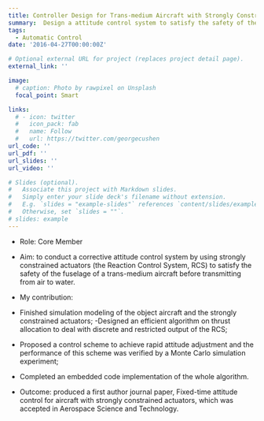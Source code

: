 ```yaml
---
title: Controller Design for Trans-medium Aircraft with Strongly Constrained Actuators
summary:  Design a attitude control system to satisfy the safety of the fuselage of a trans-medium aircraft
tags:
  - Automatic Control
date: '2016-04-27T00:00:00Z'

# Optional external URL for project (replaces project detail page).
external_link: ''

image:
  # caption: Photo by rawpixel on Unsplash
  focal_point: Smart

links:
  # - icon: twitter
  #   icon_pack: fab
  #   name: Follow
  #   url: https://twitter.com/georgecushen
url_code: ''
url_pdf: ''
url_slides: ''
url_video: ''

# Slides (optional).
#   Associate this project with Markdown slides.
#   Simply enter your slide deck's filename without extension.
#   E.g. `slides = "example-slides"` references `content/slides/example-slides.md`.
#   Otherwise, set `slides = ""`.
# slides: example
---
```


- Role: Core Member

- Aim: to conduct a corrective attitude control system by using strongly constrained  actuators (the Reaction Control System, RCS) to satisfy the safety of the fuselage of a trans-medium aircraft before transmitting from air to water.

- My contribution:

* Finished simulation modeling of the object aircraft and the strongly constrained actuators;
-Designed an efficient algorithm on thrust allocation to deal with discrete and restricted output of the RCS;

* Proposed a control scheme to achieve rapid attitude adjustment and the performance of this scheme was verified by a Monte Carlo simulation experiment;
* Completed an embedded code implementation of the whole algorithm.

- Outcome: produced a first author journal paper, Fixed-time attitude control for aircraft with strongly constrained actuators, which was accepted in Aerospace Science and Technology. 


